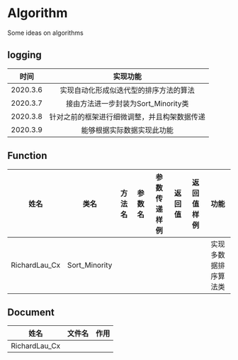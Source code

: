 # Algorithm
Some ideas on algorithms

## logging
|时间|实现功能|
|:--:|:--:|
|2020.3.6|实现自动化形成似迭代型的排序方法的算法|
|2020.3.7|接由方法进一步封装为Sort_Minority类|
|2020.3.8|针对之前的框架进行细微调整，并且构架数据传递|
|2020.3.9|能够根据实际数据实现此功能|

## Function
|姓名|类名|方法名|参数名|参数传递样例|返回值|返回值样例|功能|
|:--:|:--:|:--:|:--:|:--:|:--:|:--:|:--:|
|RichardLau_Cx|Sort_Minority||||||实现多数据排序算法类|

## Document
|姓名|文件名|作用|
|:--:|:--|:--:|
|RichardLau_Cx|